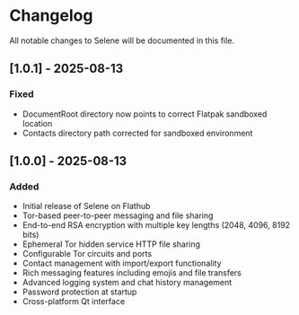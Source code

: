 # Changelog

All notable changes to Selene will be documented in this file.

## [1.0.1] - 2025-08-13
### Fixed
- DocumentRoot directory now points to correct Flatpak sandboxed location
- Contacts directory path corrected for sandboxed environment

## [1.0.0] - 2025-08-13
### Added
- Initial release of Selene on Flathub
- Tor-based peer-to-peer messaging and file sharing
- End-to-end RSA encryption with multiple key lengths (2048, 4096, 8192 bits)
- Ephemeral Tor hidden service HTTP file sharing
- Configurable Tor circuits and ports
- Contact management with import/export functionality
- Rich messaging features including emojis and file transfers
- Advanced logging system and chat history management
- Password protection at startup
- Cross-platform Qt interface
